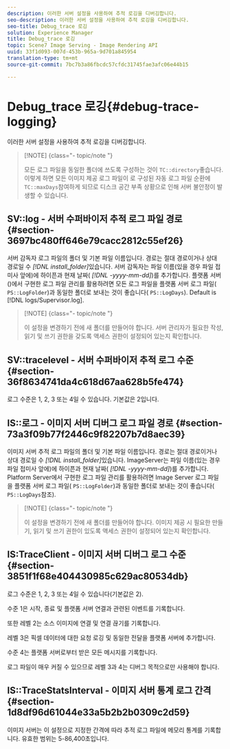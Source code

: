 ```yaml
---
description: 이러한 서버 설정을 사용하여 추적 로깅을 디버깅합니다.
seo-description: 이러한 서버 설정을 사용하여 추적 로깅을 디버깅합니다.
seo-title: Debug_trace 로깅
solution: Experience Manager
title: Debug_trace 로깅
topic: Scene7 Image Serving - Image Rendering API
uuid: 33f1d093-007d-453b-965a-9d701a845954
translation-type: tm+mt
source-git-commit: 7bc7b3a86fbcdc57cfdc31745fae3afc06e44b15

---
```



# Debug_trace 로깅{#debug-trace-logging}

이러한 서버 설정을 사용하여 추적 로깅을 디버깅합니다.

>[!NOTE] {class=&quot;- topic/note &quot;}
>
>모든 로그 파일을 동일한 폴더에 쓰도록 구성하는 것이 `TC::directory`좋습니다. 이렇게 하면 모든 이미지 제공 로그 파일이 로 구성된 자동 로그 파일 순환에 `TC::maxDays`참여하게 되므로 디스크 공간 부족 상황으로 인해 서버 불안정이 발생할 수 있습니다.

## SV::log - 서버 수퍼바이저 추적 로그 파일 경로 {#section-3697bc480ff646e79cacc2812c55ef26}

서버 감독자 로그 파일의 폴더 및 기본 파일 이름입니다. 경로는 절대 경로이거나 상대 경로일 수 *[!DNL install_folder]*&#x200B;있습니다. 서버 감독자는 파일 이름(있을 경우 파일 접미사 앞에)에 하이픈과 현재 날짜( *[!DNL -yyyy-mm-dd]*)를 추가합니다. 플랫폼 서버()에서 구현한 로그 파일 관리를 활용하려면 모든 로그 파일을 플랫폼 서버 로그 파일( `PS::LogFolder`)과 동일한 폴더로 보내는 것이 좋습니다( `PS::LogDays`). Default is [!DNL logs/Supervisor.log].

>[!NOTE] {class=&quot;- topic/note &quot;}
>
>이 설정을 변경하기 전에 새 폴더를 만들어야 합니다. 서버 관리자가 필요한 작성, 읽기 및 쓰기 권한을 갖도록 액세스 권한이 설정되어 있는지 확인합니다.

## SV::tracelevel - 서버 수퍼바이저 추적 로그 수준 {#section-36f8634741da4c618d67aa628b5fe474}

로그 수준은 1, 2, 3 또는 4일 수 있습니다. 기본값은 2입니다.

## IS::로그 - 이미지 서버 디버그 로그 파일 경로 {#section-73a3f09b77f2446c9f82207b7d8aec39}

이미지 서버 추적 로그 파일의 폴더 및 기본 파일 이름입니다. 경로는 절대 경로이거나 상대 경로일 수 *[!DNL install_folder]*&#x200B;있습니다. ImageServer는 파일 이름(있는 경우 파일 접미사 앞에)에 하이픈과 현재 날짜( *[!DNL -yyyy-mm-dd]*)를 추가합니다. Platform Server에서 구현한 로그 파일 관리를 활용하려면 Image Server 로그 파일을 플랫폼 서버 로그 파일( `PS::LogFolder`)과 동일한 폴더로 보내는 것이 좋습니다( `PS::LogDays`참조).

>[!NOTE] {class=&quot;- topic/note &quot;}
>
>이 설정을 변경하기 전에 새 폴더를 만들어야 합니다. 이미지 제공 시 필요한 만들기, 읽기 및 쓰기 권한이 있도록 액세스 권한이 설정되어 있는지 확인합니다.

## IS:TraceClient - 이미지 서버 디버그 로그 수준 {#section-3851f1f68e404430985c629ac80534db}

로그 수준은 1, 2, 3 또는 4일 수 있습니다(기본값은 2).

수준 1은 시작, 종료 및 플랫폼 서버 연결과 관련된 이벤트를 기록합니다.

또한 레벨 2는 소스 이미지에 연결 및 연결 끊기를 기록합니다.

레벨 3은 픽셀 데이터에 대한 요청 로깅 및 동일한 전달을 플랫폼 서버에 추가합니다.

수준 4는 플랫폼 서버로부터 받은 모든 메시지를 기록합니다.

로그 파일이 매우 커질 수 있으므로 레벨 3과 4는 디버그 목적으로만 사용해야 합니다.

## IS::TraceStatsInterval - 이미지 서버 통계 로그 간격 {#section-1d8df96d61044e33a5b2b2b0309c2d59}

이미지 서버는 이 설정으로 지정한 간격에 따라 추적 로그 파일에 메모리 통계를 기록합니다. 유효한 범위는 5-86,400초입니다.
